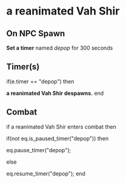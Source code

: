 # a reanimated Vah Shir


## On NPC Spawn

**Set a timer** named *depop* for 300 seconds
## Timer(s)

if(e.timer == "depop") then


**a reanimated Vah Shir despawns.**
end

## Combat

if a reanimated Vah Shir enters combat  then


if(not eq.is_paused_timer("depop")) then



eq.pause_timer("depop");


else


eq.resume_timer("depop");
end